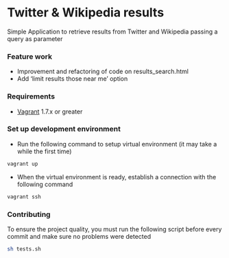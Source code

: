 Twitter & Wikipedia results
===========

Simple Application to retrieve results from Twitter and Wikipedia passing a query as parameter

### Feature work

* Improvement and refactoring of code on results_search.html
* Add ‘limit results those near me’ option

### Requirements

* [Vagrant](https://www.vagrantup.com/downloads.html) 1.7.x or greater

### Set up development environment

* Run the following command to setup virtual environment
(it may take a while the first time)

```sh
vagrant up
```

* When the virtual environment is ready, establish a connection with the
following command

```sh
vagrant ssh
```

### Contributing

To ensure the project quality, you must run the following script before every
commit and make sure no problems were detected

```sh
sh tests.sh
```
